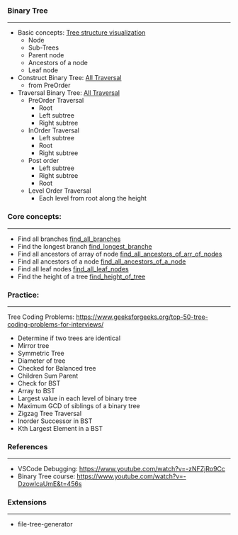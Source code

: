 ### Binary Tree

---

- Basic concepts: [Tree structure visualization](src/mock_data/tree_visualization.md)
  - Node
  - Sub-Trees
  - Parent node
  - Ancestors of a node
  - Leaf node
- Construct Binary Tree: [All Traversal](src/trees.ts)
  - from PreOrder
- Traversal Binary Tree: [All Traversal](src/trees.ts)
  - PreOrder Traversal
    - Root
    - Left subtree
    - Right subtree
  - InOrder Traversal
    - Left subtree
    - Root
    - Right subtree
  - Post order
    - Left subtree
    - Right subtree
    - Root
  - Level Order Traversal
    - Each level from root along the height

### Core concepts:

---

- Find all branches [find_all_branches](src/core_concepts/find_all_branches.ts)
- Find the longest branch [find_longest_branche](src/core_concepts/find_longest_branch.ts)
- Find all ancestors of array of node [find_all_ancestors_of_arr_of_nodes](src/core_concepts/find_all_ancestors_of_arr_of_nodes.ts)
- Find all ancestors of a node [find_all_ancestors_of_a_node](src/core_concepts/find_all_ancestors_of_a_node.ts)
- Find all leaf nodes [find_all_leaf_nodes](src/core_concepts/find_all_leaf_nodes.ts)
- Find the height of a tree [find_height_of_tree](src\core_concepts\find_height_of_tree.ts)


### Practice:
---
Tree Coding Problems: https://www.geeksforgeeks.org/top-50-tree-coding-problems-for-interviews/
- Determine if two trees are identical
- Mirror tree
- Symmetric Tree
- Diameter of tree
- Checked for Balanced tree
- Children Sum Parent
- Check for BST
- Array to BST
- Largest value in each level of binary tree
- Maximum GCD of siblings of a binary tree
- Zigzag Tree Traversal
- Inorder Successor in BST
- Kth Largest Element in a BST


### References

---

- VSCode Debugging: https://www.youtube.com/watch?v=-zNFZjRo9Cc
- Binary Tree course: https://www.youtube.com/watch?v=-DzowlcaUmE&t=456s

### Extensions

---

- file-tree-generator
